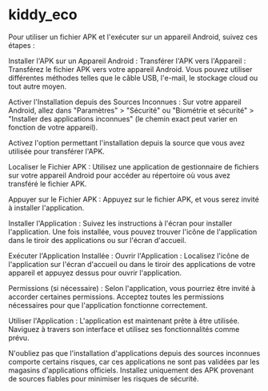 # kiddy_eco
Pour utiliser un fichier APK et l'exécuter sur un appareil Android, suivez ces étapes :

Installer l'APK sur un Appareil Android :
Transférer l'APK vers l'Appareil :
Transférez le fichier APK vers votre appareil Android. Vous pouvez utiliser différentes méthodes telles que le câble USB, l'e-mail, le stockage cloud ou tout autre moyen.

Activer l'Installation depuis des Sources Inconnues :
Sur votre appareil Android, allez dans "Paramètres" > "Sécurité" ou "Biométrie et sécurité" > "Installer des applications inconnues" (le chemin exact peut varier en fonction de votre appareil).

Activez l'option permettant l'installation depuis la source que vous avez utilisée pour transférer l'APK.

Localiser le Fichier APK :
Utilisez une application de gestionnaire de fichiers sur votre appareil Android pour accéder au répertoire où vous avez transféré le fichier APK.

Appuyer sur le Fichier APK :
Appuyez sur le fichier APK, et vous serez invité à installer l'application.

Installer l'Application :
Suivez les instructions à l'écran pour installer l'application. Une fois installée, vous pouvez trouver l'icône de l'application dans le tiroir des applications ou sur l'écran d'accueil.

Exécuter l'Application Installée :
Ouvrir l'Application :
Localisez l'icône de l'application sur l'écran d'accueil ou dans le tiroir des applications de votre appareil et appuyez dessus pour ouvrir l'application.

Permissions (si nécessaire) :
Selon l'application, vous pourriez être invité à accorder certaines permissions. Acceptez toutes les permissions nécessaires pour que l'application fonctionne correctement.

Utiliser l'Application :
L'application est maintenant prête à être utilisée. Naviguez à travers son interface et utilisez ses fonctionnalités comme prévu.

N'oubliez pas que l'installation d'applications depuis des sources inconnues comporte certains risques, car ces applications ne sont pas validées par les magasins d'applications officiels. Installez uniquement des APK provenant de sources fiables pour minimiser les risques de sécurité.
